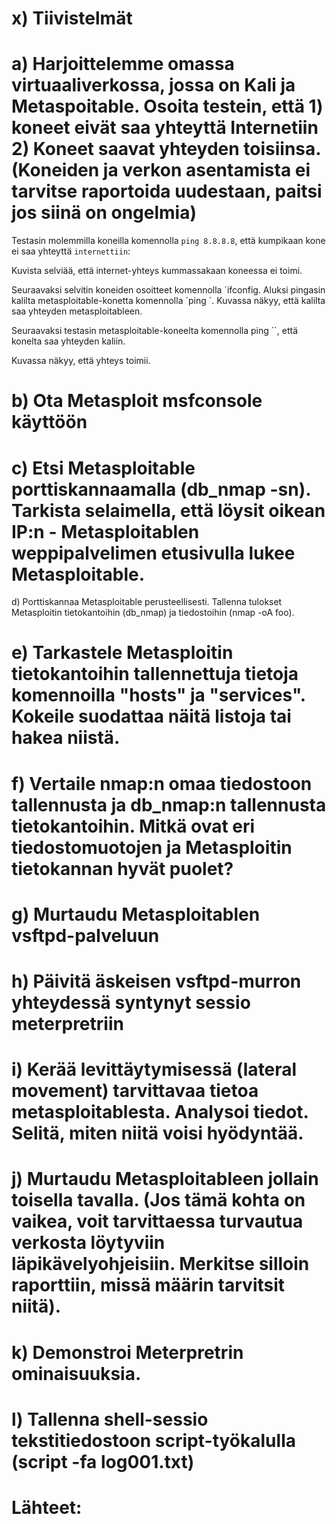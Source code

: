 # x) Tiivistelmät

# a) Harjoittelemme omassa virtuaaliverkossa, jossa on Kali ja Metaspoitable. Osoita testein, että 1) koneet eivät saa yhteyttä Internetiin 2) Koneet saavat yhteyden toisiinsa. (Koneiden ja verkon asentamista ei tarvitse raportoida uudestaan, paitsi jos siinä on ongelmia)

Testasin molemmilla koneilla komennolla `ping 8.8.8.8`, että kumpikaan kone ei saa yhteyttä `internettiin`:

Kuvista selviää, että internet-yhteys kummassakaan koneessa ei toimi. 

Seuraavaksi selvitin koneiden osoitteet komennolla ´ifconfig. Aluksi pingasin kalilta metasploitable-konetta komennolla ´ping <ip-osoite>´. Kuvassa näkyy, että kalilta saa yhteyden metasploitableen.

Seuraavaksi testasin metasploitable-koneelta komennolla ping ´<ip-osoite>´, että konelta saa yhteyden kaliin. 

Kuvassa näkyy, että yhteys toimii.




# b) Ota Metasploit msfconsole käyttöön
# c) Etsi Metasploitable porttiskannaamalla (db_nmap -sn). Tarkista selaimella, että löysit oikean IP:n - Metasploitablen weppipalvelimen etusivulla lukee Metasploitable.
d) Porttiskannaa Metasploitable perusteellisesti. Tallenna tulokset Metasploitin tietokantoihin (db_nmap) ja tiedostoihin (nmap -oA foo).
# e) Tarkastele Metasploitin tietokantoihin tallennettuja tietoja komennoilla "hosts" ja "services". Kokeile suodattaa näitä listoja tai hakea niistä.
# f) Vertaile nmap:n omaa tiedostoon tallennusta ja db_nmap:n tallennusta tietokantoihin. Mitkä ovat eri tiedostomuotojen ja Metasploitin tietokannan hyvät puolet?
# g) Murtaudu Metasploitablen vsftpd-palveluun
# h) Päivitä äskeisen vsftpd-murron yhteydessä syntynyt sessio meterpretriin
# i) Kerää levittäytymisessä (lateral movement) tarvittavaa tietoa metasploitablesta. Analysoi tiedot. Selitä, miten niitä voisi hyödyntää.
# j) Murtaudu Metasploitableen jollain toisella tavalla. (Jos tämä kohta on vaikea, voit tarvittaessa turvautua verkosta löytyviin läpikävelyohjeisiin. Merkitse silloin raporttiin, missä määrin tarvitsit niitä).
# k) Demonstroi Meterpretrin ominaisuuksia.
# l) Tallenna shell-sessio tekstitiedostoon script-työkalulla (script -fa log001.txt)
# Lähteet:
